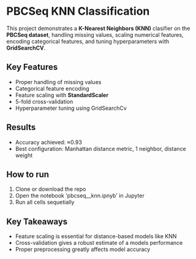 # PBCSeq KNN Classification

This project demonstrates a **K-Nearest Neighbors (KNN)** clasifier on the **PBCSeq dataset**, handling missing values, scaling numerical features, encoding categorical features, and tuning hyperparameters with **GridSearchCV**.

## Key Features

- Proper handling of missing values
- Categorical feature encoding
- Feature scaling with **StandardScaler**
- 5-fold cross-validation
- Hyperparameter tuning using GridSearchCv

## Results

- Accuracy achieved: ≈0.93
- Best configuration: Manhattan distance metric, 1 neighbor, distance weight
 
## How to run

1. Clone or download the repo
2. Open the notebook 'pbcseq__knn.ipnyb' in Jupyter
3. Run all cells sequetially
   
## Key Takeaways

- Feature scaling is essential for distance-based models like KNN
- Cross-validation gives a robust estimate of a models performance
- Proper preprocessing greatly affects model accuracy
